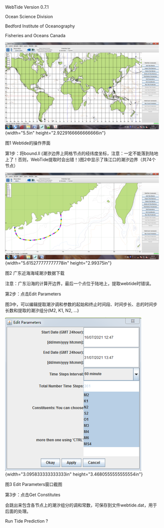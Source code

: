 WebTide Version 0.7.1

Ocean Science Division

Bedford Institute of Oceanography

Fisheries and Oceans Canada

![](./media/image1.png){width="5.5in" height="2.9229166666666666in"}

图1 Webtide的操作界面

第1步：将bound.ll
(潮汐边界上网格节点的经纬度坐标，注意：一定不能落到陆地上了！否则，WebTide提取时会出错！)图2中显示了珠江口的潮汐边界（共74个节点）

![](./media/image2.png){width="5.615277777777778in" height="2.99375in"}

图2 广东近海海域潮汐数据下载

注意：广东沿海的计算开边界，最后一个点位于陆地上，提取webtide时错误。

第2步：点击Edit Parameters

图3中，可以编辑提取潮汐调和参数的起始和终止时间段、时间步长、总的时间步长数和提取的潮汐组分(M2,
K1, N2, ...)

![](./media/image3.png){width="3.095833333333333in"
height="3.4680555555555554in"}

图3 Edit Parameters窗口截图

第3步：点击Get Constitutes

会跳出来包含各节点上的潮汐组分的调和常数，可保存到文件webtide.dat，用于后面的处理。

Run Tide Prediction ?
